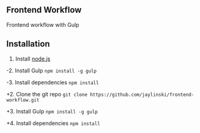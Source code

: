 ##	Frontend Workflow

Frontend workflow with Gulp

## Installation

1. Install [node.js](http://nodejs.org/)

-2. Install Gulp `npm install -g gulp`

-3. Install dependencies `npm install`

+2. Clone the git repo `git clone https://github.com/jaylinski/frontend-workflow.git`

+3. Install Gulp `npm install -g gulp`

+4. Install dependencies `npm install`



